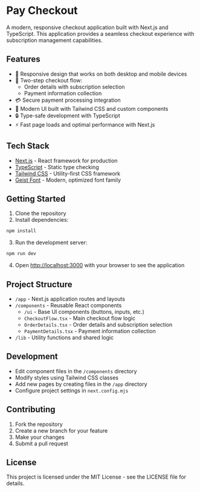 # Pay Checkout

A modern, responsive checkout application built with Next.js and TypeScript. This application provides a seamless checkout experience with subscription management capabilities.

## Features

- 📱 Responsive design that works on both desktop and mobile devices
- 🔄 Two-step checkout flow:
  - Order details with subscription selection
  - Payment information collection
- 💳 Secure payment processing integration
- 🎨 Modern UI built with Tailwind CSS and custom components
- 🔒 Type-safe development with TypeScript
- ⚡ Fast page loads and optimal performance with Next.js

## Tech Stack

- [Next.js](https://nextjs.org) - React framework for production
- [TypeScript](https://www.typescriptlang.org/) - Static type checking
- [Tailwind CSS](https://tailwindcss.com) - Utility-first CSS framework
- [Geist Font](https://vercel.com/font) - Modern, optimized font family

## Getting Started

1. Clone the repository
2. Install dependencies:
```bash
npm install
```

3. Run the development server:
```bash
npm run dev
```

4. Open [http://localhost:3000](http://localhost:3000) with your browser to see the application

## Project Structure

- `/app` - Next.js application routes and layouts
- `/components` - Reusable React components
  - `/ui` - Base UI components (buttons, inputs, etc.)
  - `CheckoutFlow.tsx` - Main checkout flow logic
  - `OrderDetails.tsx` - Order details and subscription selection
  - `PaymentDetails.tsx` - Payment information collection
- `/lib` - Utility functions and shared logic

## Development

- Edit component files in the `/components` directory
- Modify styles using Tailwind CSS classes
- Add new pages by creating files in the `/app` directory
- Configure project settings in `next.config.mjs`

## Contributing

1. Fork the repository
2. Create a new branch for your feature
3. Make your changes
4. Submit a pull request

## License

This project is licensed under the MIT License - see the LICENSE file for details.
